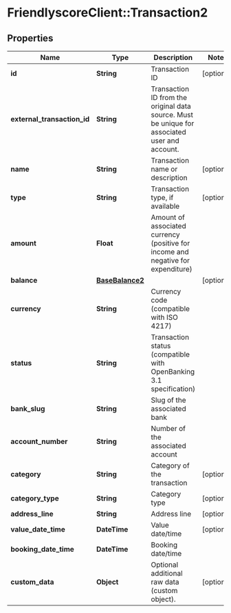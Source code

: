 # FriendlyscoreClient::Transaction2

## Properties
Name | Type | Description | Notes
------------ | ------------- | ------------- | -------------
**id** | **String** | Transaction ID | [optional] 
**external_transaction_id** | **String** | Transaction ID from the original data source. Must be unique for associated user and account. | 
**name** | **String** | Transaction name or description | [optional] 
**type** | **String** | Transaction type, if available | [optional] 
**amount** | **Float** | Amount of associated currency (positive for income and negative for expenditure) | 
**balance** | [**BaseBalance2**](BaseBalance2.md) |  | [optional] 
**currency** | **String** | Currency code (compatible with ISO 4217) | 
**status** | **String** | Transaction status (compatible with OpenBanking 3.1 specification) | 
**bank_slug** | **String** | Slug of the associated bank | 
**account_number** | **String** | Number of the associated account | 
**category** | **String** | Category of the transaction | [optional] 
**category_type** | **String** | Category type | [optional] 
**address_line** | **String** | Address line | [optional] 
**value_date_time** | **DateTime** | Value date/time | [optional] 
**booking_date_time** | **DateTime** | Booking date/time | 
**custom_data** | **Object** | Optional additional raw data (custom object). | [optional] 


